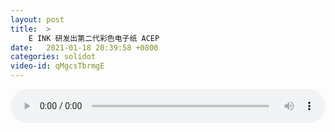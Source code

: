 ```yaml
---
layout: post
title:  >
    E INK 研发出第二代彩色电子纸 ACEP
date:   2021-01-18 20:39:58 +0800
categories: solidot
video-id: qMgcsTbrmgE
---
```


<audio src="/assets/59ab8beaf7b1c55f3f955a4a1f932c41.mp3" style="width: 100%;" controls></audio>

